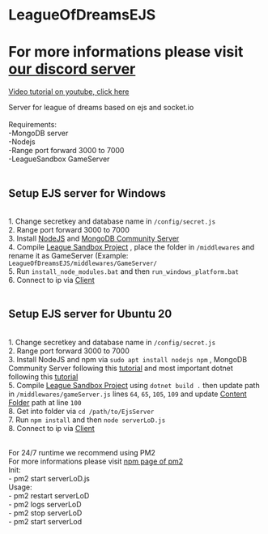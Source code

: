 # LeagueOfDreamsEJS
# For more informations please visit <a href="https://discord.gg/NUDmnGR2ka">our discord server</a>

<a href="https://www.youtube.com/watch?v=Kx1fhEyY2dk">Video tutorial on youtube, click here</a>

Server for league of dreams based on ejs and socket.io<br>
<br>
Requirements:<br>
 -MongoDB server<br>
 -Nodejs<br>
 -Range port forward 3000 to 7000<br>
 -LeagueSandbox GameServer<br>
<br>
<h2>Setup EJS server for Windows</h2><br>
1. Change secretkey and database name in <code>/config/secret.js</code><br>
2. Range port forward 3000 to 7000<br>
3. Install <a href="https://nodejs.dev">NodeJS</a> and <a href="https://www.mongodb.com/try/download/community">MongoDB Community Server</a><br>
4. Compile <a href="https://github.com/LeagueSandbox/GameServer">League Sandbox Project</a> , place the folder in <code>/middlewares</code> and rename it as GameServer (Example: <code>LeagueOfDreamsEJS/middlewares/GameServer/</code> <br>
5. Run <code>install_node_modules.bat</code> and then <code>run_windows_platform.bat</code><br>
6. Connect to ip via <a href="https://github.com/Tintarul/LeagueOfDreamsElectron">Client</a><br><br>

<h2>Setup EJS server for Ubuntu 20</h2><br>
1. Change secretkey and database name in <code>/config/secret.js</code><br>
2. Range port forward 3000 to 7000<br>
3. Install NodeJS and npm via <code>sudo apt install nodejs npm</code> , MongoDB Community Server following this <a href="https://www.mongodb.com/docs/manual/tutorial/install-mongodb-on-ubuntu/">tutorial</a> and most important dotnet following this <a href="https://tecadmin.net/how-to-install-net-core-on-ubuntu-20-04/">tutorial</a><br>
5. Compile <a href="https://github.com/LeagueSandbox/GameServer">League Sandbox Project</a> using <code>dotnet build .</code> then update path in <code>/middlewares/gameServer.js</code> lines <code>64</code>, <code>65</code>, <code>105</code>, <code>109</code> and update <a href="https://github.com/LeagueSandbox/LeagueSandbox-Default">Content Folder</a> path at line <code>100</code><br>
8. Get into folder via <code>cd /path/to/EjsServer</code><br>
7. Run <code>npm install</code> and then <code>node serverLoD.js</code><br>
8. Connect to ip via <a href="https://github.com/Tintarul/LeagueOfDreamsElectron">Client</a><br><br>

For 24/7 runtime we recommend using PM2<br>
For more informations please visit <a href="https://www.npmjs.com/package/pm2">npm page of pm2</a><br>
 Init:<br>
     - pm2 start serverLoD.js<br>
 Usage:<br>
     - pm2 restart serverLoD<br>
     - pm2 logs serverLoD<br>
     - pm2 stop serverLoD<br>
     - pm2 start serverLod<br>
